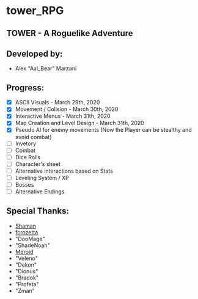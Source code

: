 # tower_RPG
## TOWER - A Roguelike Adventure

## Developed by:
- Alex "Axl_Bear" Marzani

## Progress:

- [x] ASCII Visuals - March 29th, 2020
- [x] Movement / Colision - March 30th, 2020
- [x] Interactive Menus - March 31th, 2020
- [x] Map Creation and Level Design - March 31th, 2020
- [x] Pseudo AI for enemy movements (Now the Player can be stealthy and avoid combat)
- [ ] Invetory
- [ ] Combat
- [ ] Dice Rolls
- [ ] Character's sheet
- [ ] Alternative interactions based on Stats
- [ ] Leveling System / XP
- [ ] Bosses
- [ ] Alternative Endings

## Special Thanks:
- [Shaman](https://github.com/Pobre)
- [fcrozetta](https://github.com/fcrozetta)
- "DooMage"
- "ShadeNoah"
- [Mdroid](https://github.com/Medroid)
- "Veleno"
- "Dekon"
- "Dionus"
- "Bradok"
- "Profeta"
- "Zman"
